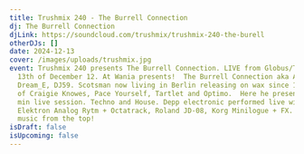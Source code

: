 ```yaml
---
title: Trushmix 240 - The Burrell Connection
dj: The Burrell Connection
djLink: https://soundcloud.com/trushmix/trushmix-240-the-burell
otherDJs: []
date: 2024-12-13
cover: /images/uploads/trushmix.jpg
event: Trushmix 240 presents The Burrell Connection. LIVE from Globus/Tresor
  13th of December 12. At Wania presents!  The Burrell Connection aka Alfie,
  Dream_E, DJ59. Scotsman now living in Berlin releasing on wax since 19 (labels
  of Craigie Knowes, Pace Yourself, Tartlet and Optimo.  Here he presents a 55
  min live session. Techno and House. Depp electronic performed live with an
  Elektron Analog Rytm + Octatrack, Roland JD-08, Korg Minilogue + FX.  Enjoy
  music from the top!
isDraft: false
isUpcoming: false
---
```

